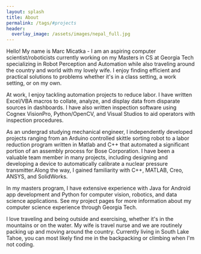 ```yaml
---
layout: splash
title: About
permalink: /tags/#projects
header:
  overlay_image: /assets/images/nepal_full.jpg
---
```


Hello! My name is Marc Micatka - I am an aspiring computer scientist/roboticists currently working on my Masters in CS at Georgia Tech specializing in Robot Perception and Automation while also traveling around the country and world with my lovely wife. I enjoy finding efficient and practical solutions to problems whether it's in a class setting, a work setting, or on my own.

At work, I enjoy tackling automation projects to reduce labor. I have written Excel/VBA macros to collate, analyze, and display data from disparate sources in dashboards. I have also written inspection software using Cognex VisionPro, Python/OpenCV, and Visual Studios to aid operators with inspection procedures.

As an undergrad studying mechanical engineer, I independently developed projects ranging from an Arduino controlled skittle sorting robot to a labor reduction program written in Matlab and C++ that automated a significant portion of an assembly process for Bose Corporation. I have been a valuable team member in many projects, including designing and developing a device to automatically calibrate a nuclear pressure transmitter.Along the way, I gained familiarity with C++, MATLAB, Creo, ANSYS, and SolidWorks. 

In my masters program, I have extensive experience with Java for Android app development and Python for computer vision, robotics, and data science applications. See my project pages for more information about my computer science experience through Georgia Tech.

I love traveling and being outside and exercising, whether it's in the mountains or on the water. My wife is travel nurse and we are routinely packing up and moving around the country. Currently living in South Lake Tahoe, you can most likely find me in the backpacking or climbing when I'm not coding.

